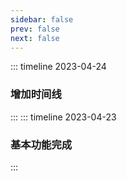 ```yaml
---
sidebar: false
prev: false
next: false
---
```


::: timeline 2023-04-24
### 增加时间线
:::
::: timeline 2023-04-23
### 基本功能完成
:::